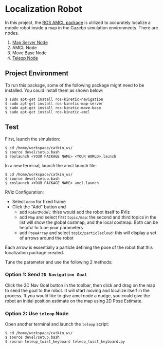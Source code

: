 # Localization Robot
In this project, the [ROS AMCL package](http://wiki.ros.org/amcl) is utilized to accurately localize a mobile robot inside a map in the Gazebo simulation environments. There are nodes.
1. [Map Server Node](http://wiki.ros.org/map_server)
2. AMCL Node
3. Move Base Node
4. [Teleop Node](https://github.com/ros-teleop/teleop_twist_keyboard)
## Project Environment
To run this package, some of the following package might need to be installed. You could install them as shown below:
```
$ sudo apt-get install ros-kinetic-navigation
$ sudo apt-get install ros-kinetic-map-server
$ sudo apt-get install ros-kinetic-move-base
$ sudo apt-get install ros-kinetic-amcl
```
## Test
First, launch the simulation:
```
$ cd /home/workspace/catkin_ws/
$ source devel/setup.bash
$ roslaunch <YOUR PACKAGE NAME> <YOUR WORLD>.launch
```
In a new terminal, launch the amcl launch file:
```
$ cd /home/workspace/catkin_ws/
$ source devel/setup.bash
$ roslaunch <YOUR PACKAGE NAME> amcl.launch
```
RViz Configuration:
- Select `odom` for fixed frame
- Click the "Add" button and
  - add `RobotModel`: thiss would add the robot itself to RViz
  - add `Map` and select first `topic/map`: the second and third topics in the list will show the global costmap, and the local costmap. Both can be helpful to tune your parameters
  - add `PoseArray` and select `topic/particlecloud`: this will display a set of arrows around the robot

Each arrow is essentially a particle defining the pose of the robot that this localization package created.

Tune the parameter and use the following 2 methods:
### Option 1: Send `2D Navigation Goal`
Click the 2D Nav Goal button in the toolbar, then click and drag on the map to send the goal to the robot. It will start moving and localize itself in the process. If you would like to give amcl node a nudge, you could give the robot an initial position estimate on the map using 2D Pose Estimate.
### Option 2: Use `teleop` Node
Open another terminal and launch the `teleop` script:
```
$ cd /home/workspace/catkin_ws/
$ source devel/setup.bash
$ rosrun teleop_twist_keyboard teleop_twist_keyboard.py
```
